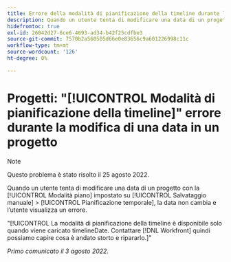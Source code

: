 ```yaml
---
title: Errore della modalità di pianificazione della timeline durante la modifica di una data in un progetto
description: Quando un utente tenta di modificare una data di un progetto per il quale la Modalità piano è impostata su Salvataggio manuale &gt; Pianificazione timeline, la data non cambia e l’utente visualizza un errore.
hidefromtoc: true
exl-id: 26042d27-6ce6-4693-ad34-b42f25cdfbe3
source-git-commit: 7570b2a560505d66e0e83656c9a601226998c11c
workflow-type: tm+mt
source-wordcount: '126'
ht-degree: 0%

---
```


# Progetti: &quot;[!UICONTROL Modalità di pianificazione della timeline]&quot; errore durante la modifica di una data in un progetto

>[!NOTE]
>
>Questo problema è stato risolto il 25 agosto 2022.

Quando un utente tenta di modificare una data di un progetto con la [!UICONTROL Modalità piano] impostato su [!UICONTROL Salvataggio manuale] > [!UICONTROL Pianificazione temporale], la data non cambia e l’utente visualizza un errore.

&quot;[!UICONTROL La modalità di pianificazione della timeline è disponibile solo quando viene caricato timelineDate. Contattare [!DNL Workfront] quindi possiamo capire cosa è andato storto e ripararlo.]&quot;

_Primo comunicato il 3 agosto 2022._
